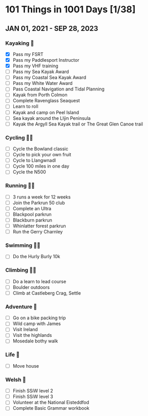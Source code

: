 # 101 Things in 1001 Days [1/38]
## JAN 01, 2021 - SEP 28, 2023 


### Kayaking :rowboat:
- [x] Pass my FSRT
- [x] Pass my Paddlesport Instructor
- [x] Pass my VHF training
- [ ] Pass my Sea Kayak Award
- [ ] Pass my Coastal Sea Kayak Award
- [ ] Pass my White Water Award
- [ ] Pass Coastal Navigation and Tidal Planning
- [ ] Kayak from Porth Colmon
- [ ] Complete Ravenglass Seaquest
- [ ] Learn to roll
- [ ] Kayak and camp on Peel Island
- [ ] Sea kayak around the Llŷn Peninsula
- [ ] Kayak the Argyll Sea Kayak trail or The Great Glen Canoe trail

### Cycling :biking_woman:
- [ ] Cycle the Bowland classic
- [ ] Cycle to pick your own fruit
- [ ] Cycle to Llangwnadl
- [ ] Cycle 100 miles in one day
- [ ] Cycle the N500

### Running :running_woman:
- [ ] 3 runs a week for 12 weeks
- [ ] Join the Parkrun 50 club
- [ ] Complete an Ultra
- [ ] Blackpool parkrun
- [ ] Blackburn parkrun
- [ ] Whinlatter forest parkrun
- [ ] Run the Gerry Charnley

### Swimming :swimming_woman:
- [ ] Do the Hurly Burly 10k

### Climbing :climbing_woman:
- [ ] Do a learn to lead course
- [ ] Boulder outdoors
- [ ] Climb at Castleberg Crag, Settle

### Adventure :sunrise_over_mountains:
- [ ] Go on a bike packing trip
- [ ] Wild camp with James
- [ ] Visit Ireland
- [ ] Visit the highlands
- [ ] Mosedale bothy walk

### Life :house_with_garden:
- [ ] Move house

### Welsh :wales:
- [ ] Finish SSiW level 2
- [ ] Finish SSiW level 3
- [ ] Volunteer at the National Eisteddfod 
- [ ] Complete Basic Grammar workbook
